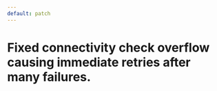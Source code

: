 ```yaml
---
default: patch
---
```


# Fixed connectivity check overflow causing immediate retries after many failures.
